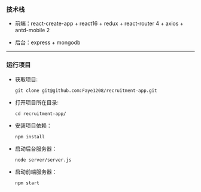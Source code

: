  ### 技术栈


 + 前端：react-create-app + react16 + redux + react-router 4 + axios + antd-mobile 2

 + 后台：express + mongodb

 ---


 ### 运行项目

  + 获取项目:

        git clone git@github.com:Faye1208/recruitment-app.git

  + 打开项目所在目录:

        cd recruitment-app/

  + 安装项目依赖：

        npm install

  + 启动后台服务器：

        node server/server.js

  + 启动前端服务器：

        npm start

  




